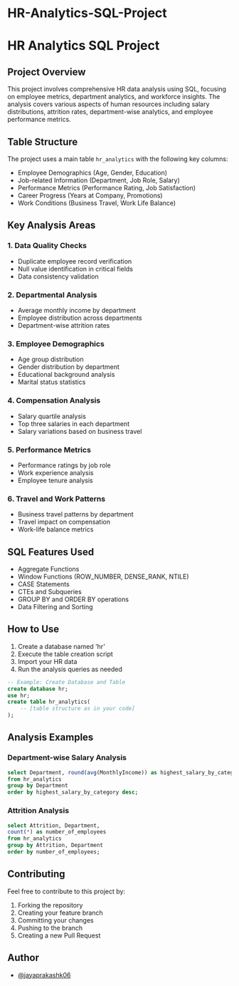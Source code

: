 # HR-Analytics-SQL-Project
# HR Analytics SQL Project

## Project Overview
This project involves comprehensive HR data analysis using SQL, focusing on employee metrics, department analytics, and workforce insights. The analysis covers various aspects of human resources including salary distributions, attrition rates, department-wise analytics, and employee performance metrics.

## Table Structure
The project uses a main table `hr_analytics` with the following key columns:
- Employee Demographics (Age, Gender, Education)
- Job-related Information (Department, Job Role, Salary)
- Performance Metrics (Performance Rating, Job Satisfaction)
- Career Progress (Years at Company, Promotions)
- Work Conditions (Business Travel, Work Life Balance)

## Key Analysis Areas

### 1. Data Quality Checks
- Duplicate employee record verification
- Null value identification in critical fields
- Data consistency validation

### 2. Departmental Analysis
- Average monthly income by department
- Employee distribution across departments
- Department-wise attrition rates

### 3. Employee Demographics
- Age group distribution
- Gender distribution by department
- Educational background analysis
- Marital status statistics

### 4. Compensation Analysis
- Salary quartile analysis
- Top three salaries in each department
- Salary variations based on business travel

### 5. Performance Metrics
- Performance ratings by job role
- Work experience analysis
- Employee tenure analysis

### 6. Travel and Work Patterns
- Business travel patterns by department
- Travel impact on compensation
- Work-life balance metrics

## SQL Features Used
- Aggregate Functions
- Window Functions (ROW_NUMBER, DENSE_RANK, NTILE)
- CASE Statements
- CTEs and Subqueries
- GROUP BY and ORDER BY operations
- Data Filtering and Sorting

## How to Use
1. Create a database named 'hr'
2. Execute the table creation script
3. Import your HR data
4. Run the analysis queries as needed

```sql
-- Example: Create Database and Table
create database hr;
use hr;
create table hr_analytics(
    -- [table structure as in your code]
);
```

## Analysis Examples

### Department-wise Salary Analysis
```sql
select Department, round(avg(MonthlyIncome)) as highest_salary_by_category
from hr_analytics
group by Department
order by highest_salary_by_category desc;
```

### Attrition Analysis
```sql
select Attrition, Department,
count(*) as number_of_employees
from hr_analytics
group by Attrition, Department
order by number_of_employees;
```

## Contributing
Feel free to contribute to this project by:
1. Forking the repository
2. Creating your feature branch
3. Committing your changes
4. Pushing to the branch
5. Creating a new Pull Request
   
## Author
- [@jayaprakashk06](https://github.com/jayaprakashk06)

